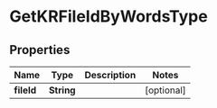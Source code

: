 

# GetKRFileIdByWordsType


## Properties

Name | Type | Description | Notes
------------ | ------------- | ------------- | -------------
**fileId** | **String** |  |  [optional]



